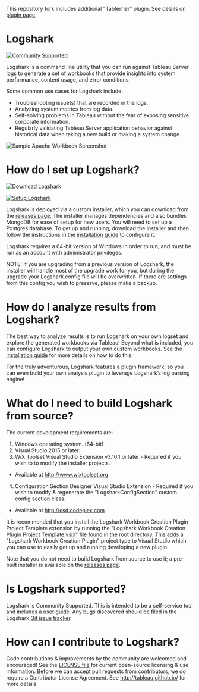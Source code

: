 ﻿This repository fork includes additional "Tabterrier" plugin. See delails on [plugin page](https://github.com/greenmorg/Logshark/tree/tabterrier/Plugins/Tabterrier).

# Logshark
[![Community Supported](https://img.shields.io/badge/Support%20Level-Community%20Supported-457387.svg)](https://www.tableau.com/support-levels-it-and-developer-tools)

Logshark is a command line utility that you can run against Tableau Server logs to generate a set of workbooks that provide insights into system performance, content usage, and error conditions.

Some common use cases for Logshark include: 
  * Troubleshooting issue(s) that are recorded in the logs. 
  * Analyzing system metrics from log data. 
  * Self-solving problems in Tableau without the fear of exposing sensitive corporate information. 
  * Regularly validating Tableau Server application behavior against historical data when taking a new build or making a system change.
  
![Sample Apache Workbook Screenshot](/Logshark.CLI/Resources/SampleScreenshot.png)

# How do I set up Logshark?

[![Download Logshark](https://img.shields.io/badge/Download%20Logshark-Version%202.1-blue.svg)](https://github.com/tableau/Logshark/releases/download/v2.1/Setup_Logshark_v2.1.exe)

[![Setup Logshark](https://img.shields.io/badge/Setup%20Logshark-Installation%20and%20User%20Guide-lightgrey.svg)](https://tableau.github.io/Logshark/)

Logshark is deployed via a custom installer, which you can download from the [releases page](https://github.com/tableau/Logshark/releases/latest).  The installer manages dependencies and also bundles MongoDB for ease of setup for new users.  You will need to set up a Postgres database.  To get up and running, download the installer and then follow the instructions in the [installation guide](https://tableau.github.io/Logshark/) to configure it.

Logshark requires a 64-bit version of Windows in order to run, and must be run as an account with administrator privileges.

NOTE: If you are upgrading from a previous version of Logshark, the installer will handle most of the upgrade work for you, but during the upgrade your Logshark.config file will be overwritten.  If there are settings from this config you wish to preserve, please make a backup.

# How do I analyze results from Logshark?

The best way to analyze results is to run Logshark on your own logset and explore the generated workbooks via Tableau! Beyond what is included, you can configure Logshark to output your own custom workbooks. See the [installation guide](https://tableau.github.io/Logshark/) for more details on how to do this.

For the truly adventurous, Logshark features a plugin framework, so you can even build your own analysis plugin to leverage Logshark’s log parsing engine!

# What do I need to build Logshark from source?

The current development requirements are:

1. Windows operating system. (64-bit)
2. Visual Studio 2015 or later.
3. WiX Toolset Visual Studio Extension v3.10.1 or later - Required if you wish to to modify the installer projects.
  * Available at http://www.wixtoolset.org
4. Configuration Section Designer Visual Studio Extension - Required if you wish to modify & regenerate the "LogsharkConfigSection" custom config section class.
  * Available at http://csd.codeplex.com

It is recommended that you install the Logshark Workbook Creation Plugin Project Template extension by running the "Logshark Workbook Creation Plugin Project Template.vsix" file found in the root directory.  This adds a "Logshark Workbook Creation Plugin" project type to Visual Studio which you can use to easily get up and running developing a new plugin.

Note that you do not need to build Logshark from source to use it; a pre-built installer is available on the [releases page](https://github.com/tableau/Logshark/releases/latest).

# Is Logshark supported?

Logshark is Community Supported. This is intended to be a self-service tool and includes a user guide. Any bugs discovered should be filed in the Logshark [Git issue tracker](https://github.com/tableau/Logshark/issues).

# How can I contribute to Logshark?

Code contributions & improvements by the community are welcomed and encouraged! See the [LICENSE file](https://github.com/tableau/Logshark/blob/master/LICENSE) for current open-source licensing & use information.  Before we can accept pull requests from contributors, we do require a Contributor License Agreement.  See http://tableau.github.io/ for more details.
